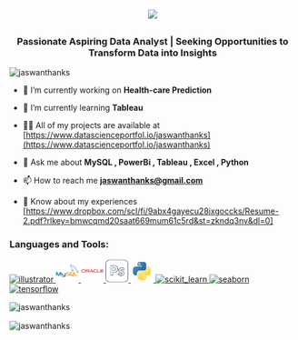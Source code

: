 

<h1 align="center">
    <img src="https://readme-typing-svg.herokuapp.com/?font=Righteous&size=35&center=true&vCenter=true&width=500&height=70&duration=4000&lines=Hi+There!+👋;+I'm+Jaswanthan+KS!;" />
</h1>
<h3 align="center">Passionate Aspiring Data Analyst | Seeking Opportunities to Transform Data into Insights</h3>

<p align="left"> <img src="https://komarev.com/ghpvc/?username=jaswanthanks&label=Profile%20views&color=0e75b6&style=flat" alt="jaswanthanks" /> </p>

- 🔭 I’m currently working on **Health-care Prediction**

- 🌱 I’m currently learning **Tableau**

- 👨‍💻 All of my projects are available at [https://www.datascienceportfol.io/jaswanthanks](https://www.datascienceportfol.io/jaswanthanks)

- 💬 Ask me about **MySQL , PowerBi , Tableau , Excel , Python**

- 📫 How to reach me **jaswanthanks@gmail.com**

- 📄 Know about my experiences [https://www.dropbox.com/scl/fi/9abx4gayecu28ixgoccks/Resume-2.pdf?rlkey=bmwcqmd20saat669mum61c5rd&st=zkndq3nv&dl=0]


<h3 align="left">Languages and Tools:</h3>
<p align="left"> <a href="https://www.adobe.com/in/products/illustrator.html" target="_blank" rel="noreferrer"> <img src="https://www.vectorlogo.zone/logos/adobe_illustrator/adobe_illustrator-icon.svg" alt="illustrator" width="40" height="40"/> </a> <a href="https://www.mysql.com/" target="_blank" rel="noreferrer"> <img src="https://raw.githubusercontent.com/devicons/devicon/master/icons/mysql/mysql-original-wordmark.svg" alt="mysql" width="40" height="40"/> </a> <a href="https://www.oracle.com/" target="_blank" rel="noreferrer"> <img src="https://raw.githubusercontent.com/devicons/devicon/master/icons/oracle/oracle-original.svg" alt="oracle" width="40" height="40"/> </a> <a href="https://www.photoshop.com/en" target="_blank" rel="noreferrer"> <img src="https://raw.githubusercontent.com/devicons/devicon/master/icons/photoshop/photoshop-line.svg" alt="photoshop" width="40" height="40"/> </a> <a href="https://www.python.org" target="_blank" rel="noreferrer"> <img src="https://raw.githubusercontent.com/devicons/devicon/master/icons/python/python-original.svg" alt="python" width="40" height="40"/> </a> <a href="https://scikit-learn.org/" target="_blank" rel="noreferrer"> <img src="https://upload.wikimedia.org/wikipedia/commons/0/05/Scikit_learn_logo_small.svg" alt="scikit_learn" width="40" height="40"/> </a> <a href="https://seaborn.pydata.org/" target="_blank" rel="noreferrer"> <img src="https://seaborn.pydata.org/_images/logo-mark-lightbg.svg" alt="seaborn" width="40" height="40"/> </a> <a href="https://www.tensorflow.org" target="_blank" rel="noreferrer"> <img src="https://www.vectorlogo.zone/logos/tensorflow/tensorflow-icon.svg" alt="tensorflow" width="40" height="40"/> </a> </p>

<p><img align="center" src="https://github-readme-stats.vercel.app/api/top-langs?username=jaswanthanks&show_icons=true&locale=en&layout=compact" alt="jaswanthanks" /></p>

<p><img align="center" src="https://github-readme-streak-stats.herokuapp.com/?user=jaswanthanks&" alt="jaswanthanks" /></p>

